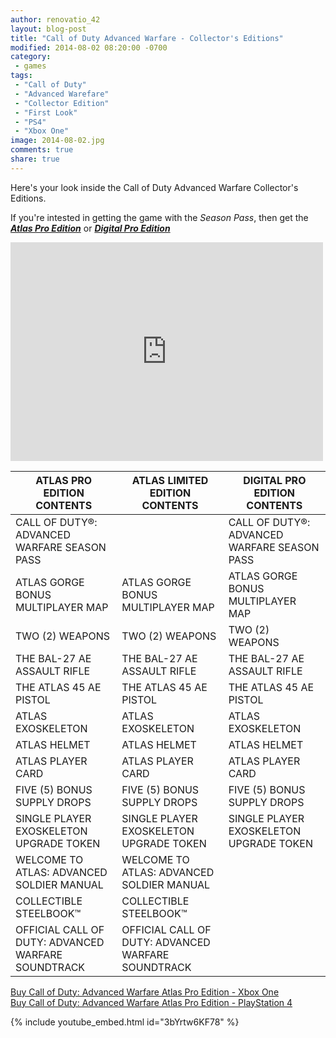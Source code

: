 ```yaml
---
author: renovatio_42
layout: blog-post
title: "Call of Duty Advanced Warfare - Collector's Editions"
modified: 2014-08-02 08:20:00 -0700
category:
 - games
tags:
 - "Call of Duty"
 - "Advanced Warefare"
 - "Collector Edition"
 - "First Look"
 - "PS4"
 - "Xbox One"
image: 2014-08-02.jpg
comments: true
share: true
---
```


Here's your look inside the  Call of Duty Advanced Warfare Collector's Editions.

If you're intested in getting the game with the _Season Pass_, then get the [**_Atlas Pro Edition_**](http://www.amazon.com/gp/product/B00K308KF4?ie=UTF8&camp=1789&creativeASIN=B00K308KF4&linkCode=xm2&tag=dadgam-20) or [**_Digital Pro Edition_**](http://www.amazon.com/gp/product/B00K308KF4?ie=UTF8&camp=1789&creativeASIN=B00K308KF4&linkCode=xm2&tag=dadgam-20)

<iframe src="https://www.flickr.com/photos/126304189@N08/14811790711/in/pool-2665468@N24/player/" width="500" height="350" frameborder="0" allowfullscreen webkitallowfullscreen mozallowfullscreen oallowfullscreen msallowfullscreen></iframe>

|	**ATLAS PRO EDITION CONTENTS**	|	**ATLAS LIMITED EDITION CONTENTS**	|	**DIGITAL PRO EDITION CONTENTS**	|
|	 ------------- 	|	 ------------- 	|	 ------------- 	|
|	CALL OF DUTY®: ADVANCED WARFARE SEASON PASS	|		|	CALL OF DUTY®: ADVANCED WARFARE SEASON PASS	|
|	ATLAS GORGE BONUS MULTIPLAYER MAP	|	ATLAS GORGE BONUS MULTIPLAYER MAP	|	ATLAS GORGE BONUS MULTIPLAYER MAP	|
|	TWO (2) WEAPONS	|	TWO (2) WEAPONS	|	TWO (2) WEAPONS	|
|	THE BAL-27 AE ASSAULT RIFLE	|	THE BAL-27 AE ASSAULT RIFLE	|	THE BAL-27 AE ASSAULT RIFLE	|
|	THE ATLAS 45 AE PISTOL	|	THE ATLAS 45 AE PISTOL	|	THE ATLAS 45 AE PISTOL	|
|	ATLAS EXOSKELETON	|	ATLAS EXOSKELETON	|	ATLAS EXOSKELETON	|
|	ATLAS HELMET	|	ATLAS HELMET	|	ATLAS HELMET	|
|	ATLAS PLAYER CARD	|	ATLAS PLAYER CARD	|	ATLAS PLAYER CARD	|
|	FIVE (5) BONUS SUPPLY DROPS	|	FIVE (5) BONUS SUPPLY DROPS	|	FIVE (5) BONUS SUPPLY DROPS	|
|	SINGLE PLAYER EXOSKELETON UPGRADE TOKEN	|	SINGLE PLAYER EXOSKELETON UPGRADE TOKEN	|	SINGLE PLAYER EXOSKELETON UPGRADE TOKEN	|
|	WELCOME TO ATLAS: ADVANCED SOLDIER MANUAL	|	WELCOME TO ATLAS: ADVANCED SOLDIER MANUAL	|		|
|	COLLECTIBLE STEELBOOK™	|	COLLECTIBLE STEELBOOK™	|		|
|	OFFICIAL CALL OF DUTY: ADVANCED WARFARE SOUNDTRACK	|	OFFICIAL CALL OF DUTY: ADVANCED WARFARE SOUNDTRACK	|		|

[Buy Call of Duty: Advanced Warfare Atlas Pro Edition - Xbox One](http://www.amazon.com/gp/product/B00K308KF4?ie=UTF8&camp=1789&creativeASIN=B00K308KF4&linkCode=xm2&tag=dadgam-20)<br />
[Buy Call of Duty: Advanced Warfare Atlas Pro Edition - PlayStation 4](http://www.amazon.com/gp/product/B00K308KF4?ie=UTF8&camp=1789&creativeASIN=B00K308KF4&linkCode=xm2&tag=dadgam-20)

{% include youtube_embed.html id="3bYrtw6KF78" %} 
